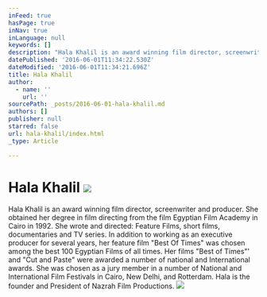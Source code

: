 ```yaml
---
inFeed: true
hasPage: true
inNav: true
inLanguage: null
keywords: []
description: "Hala Khalil is an award winning film director, screenwriter and producer. She obtained her degree in film directing from the film Egyptian Film Academy in Cairo in 1992. She wrote and directed: Feature Films, short films, documentaries and TV series. In addition to working as an executive producer for several years, her feature film \"Best Of Times\" was chosen among the best 100 Egyptian Films of all times. Her films \"Best of Times\"' and \"Cut and Paste\" were awarded a number of national and International awards. She was chosen as a jury member in a number of National and International Film Festivals in Cairo, New Delhi, and Rotterdam. Hala is the founder and President of Nazrah Film Productions."
datePublished: '2016-06-01T11:34:22.530Z'
dateModified: '2016-06-01T11:34:21.696Z'
title: Hala Khalil
author:
  - name: ''
    url: ''
sourcePath: _posts/2016-06-01-hala-khalil.md
authors: []
publisher: null
starred: false
url: hala-khalil/index.html
_type: Article

---
```

# Hala Khalil ![](https://s3-us-west-2.amazonaws.com/the-grid-img/p/70f235bc85087dc27669371e3000f1031d03a1d6.jpg)

Hala Khalil is an award winning film director, screenwriter and producer. She obtained her degree in film directing from the film Egyptian Film Academy in Cairo in 1992\. She wrote and directed: Feature Films, short films, documentaries and TV series. In addition to working as an executive producer for several years, her feature film "Best Of Times" was chosen among the best 100 Egyptian Films of all times. Her films "Best of Times"' and "Cut and Paste" were awarded a number of national and International awards. She was chosen as a jury member in a number of National and International Film Festivals in Cairo, New Delhi, and Rotterdam. Hala is the founder and President of Nazrah Film Productions.
![](https://the-grid-user-content.s3-us-west-2.amazonaws.com/56ed3c51-4e35-4354-9fb4-f9605a3b1bd6.jpg)